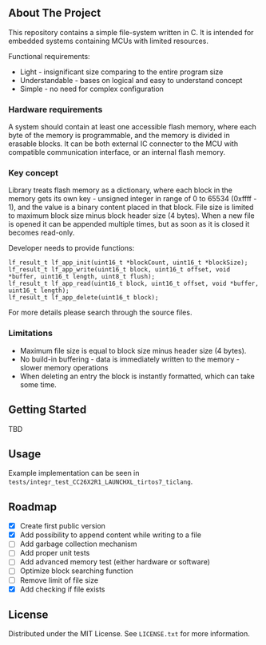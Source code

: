 <!-- ABOUT THE PROJECT -->
## About The Project

This repository contains a simple file-system written in C. It is intended for embedded systems containing MCUs with limited resources.

Functional requirements:
* Light - insignificant size comparing to the entire program size
* Understandable - bases on logical and easy to understand concept
* Simple - no need for complex configuration

### Hardware requirements

A system should contain at least one accessible flash memory, where each byte of the memory is programmable, and the memory is divided in erasable blocks. It can be both external IC connecter to the MCU with compatible communication interface, or an internal flash memory.

### Key concept

Library treats flash memory as a dictionary, where each block in the memory gets its own key - unsigned integer in range of 0 to 65534 (0xffff - 1), and the value is a binary content placed in that block. File size is limited to maximum block size minus block header size (4 bytes). When a new file is opened it can be appended multiple times, but as soon as it is closed it becomes read-only.

Developer needs to provide functions: 
```
lf_result_t lf_app_init(uint16_t *blockCount, uint16_t *blockSize);
lf_result_t lf_app_write(uint16_t block, uint16_t offset, void *buffer, uint16_t length, uint8_t flush);
lf_result_t lf_app_read(uint16_t block, uint16_t offset, void *buffer, uint16_t length);
lf_result_t lf_app_delete(uint16_t block);
```

For more details please search through the source files.

### Limitations

* Maximum file size is equal to block size minus header size (4 bytes).
* No build-in buffering - data is immediately written to the memory - slower memory operations
* When deleting an entry the block is instantly formatted, which can take some time.

<!-- GETTING STARTED -->
## Getting Started

TBD

<!-- USAGE EXAMPLES -->
## Usage

Example implementation can be seen in `tests/integr_test_CC26X2R1_LAUNCHXL_tirtos7_ticlang`.

<!-- ROADMAP -->
## Roadmap

- [x] Create first public version
- [x] Add possibility to append content while writing to a file
- [ ] Add garbage collection mechanism
- [ ] Add proper unit tests
- [ ] Add advanced memory test (either hardware or software)
- [ ] Optimize block searching function
- [ ] Remove limit of file size
- [x] Add checking if file exists

<!-- LICENSE -->
## License

Distributed under the MIT License. See `LICENSE.txt` for more information.
